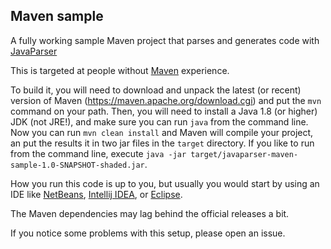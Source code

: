 Maven sample
---

A fully working sample Maven project that parses and generates code with [JavaParser](http://www.javaparser.org)

This is targeted at people without [Maven](https://maven.apache.org/) experience.

To build it, you will need to download and unpack the latest (or recent) version of Maven (https://maven.apache.org/download.cgi)
and put the `mvn` command on your path.
Then, you will need to install a Java 1.8 (or higher) JDK (not JRE!), and make sure you can run `java` from the command line.
Now you can run `mvn clean install` and Maven will compile your project, 
an put the results it in two jar files in the `target` directory.
If you like to run from the command line,
execute `java -jar target/javaparser-maven-sample-1.0-SNAPSHOT-shaded.jar`.

How you run this code is up to you, but usually you would start by using an IDE like [NetBeans](https://netbeans.org/), [Intellij IDEA](https://www.jetbrains.com/idea/), or [Eclipse](https://eclipse.org/ide/).

The Maven dependencies may lag behind the official releases a bit.

If you notice some problems with this setup, please open an issue.

